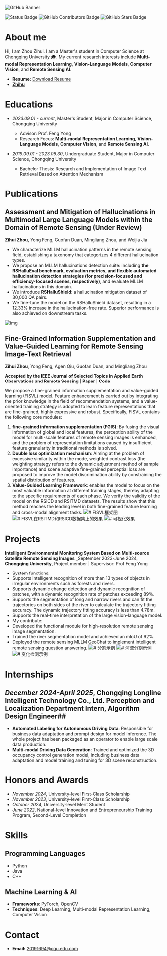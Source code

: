 ![GitHub Banner](https://github.com/zhouzihui2001/zhouzihui2001/raw/main/assets/Bottom_up.svg)

![Status Badge](https://img.shields.io/badge/status-updating-brightgreen.svg)
![GitHub Contributors Badge](https://img.shields.io/github/contributors/zhouzihui2001/zhouzihui2001.svg?color=blue)
![GitHub Stars Badge](https://img.shields.io/github/stars/zhouzihui2001/zhouzihui2001.svg?logo=github)

# About me

Hi, I am Zhou Zihui. I am a Master's student in Computer Science at Chongqing University 🎓. My current research interests include **Multi-modal Representation Learning**, **Vision-Language Models**, **Computer Vision**, and **Remote Sensing AI**.

- **Resume:** [Download Resume](assets/resume.pdf)
- [**Zhihu**](https://www.zhihu.com/people/guai-guai-28-38)

# Educations

- _2023.09.01 - current_, Master's Student, Major in Computer Science, Chongqing University

  - Advisor: Prof. Feng Yong
  - Research Focus: **Multi-modal Representation Learning**, **Vision-Language Models**, **Computer Vision**, and **Remote Sensing AI**.

- _2019.09.01 - 2023.06.30_, Undergraduate Student, Major in Computer Science, Chongqing University

  - Bachelor Thesis: Research and Implementation of Image Text Retrieval Based on Attention Mechanism

# Publications

## Assessment and Mitigation of Hallucinations in Multimodal Large Language Models within the Domain of Remote Sensing (Under Review)

**Zihui Zhou**, Yong Feng, Guofan Duan, Mingliang Zhou, and Weijia Jia

- We characterize MLLM hallucination patterns in the remote sensing field, establishing a taxonomy that categorizes 4 different hallucination types.
- We propose an MLLM hallucinations detection suite: including **the RSHalluEval benchmark, evaluation metrics, and flexible automated hallucination detection strategies (for precision-focused and efficiency-focused scenes, respectively)**, and evaluate MLLM hallucinations in this domain.
- We introduce **RSHalluShield**: a hallucination mitigation dataset of 30,000 QA pairs.
- We fine-tune the model on the RSHalluShield dataset, resulting in a 12.33% increase in the hallucination-free rate. Superior performance is also achieved on downstream tasks.

![img](assets/hallucination_framework.png)

## Fine-Grained Information Supplementation and Value-Guided Learning for Remote Sensing Image-Text Retrieval

**Zihui Zhou**, Yong Feng, Agen Qiu, Guofan Duan, and Mingliang Zhou

**Accepted by the IEEE Journal of Selected Topics in Applied Earth Observations and Remote Sensing** | [**Paper**](https://ieeexplore.ieee.org/stamp/stamp.jsp?arnumber=10716520) | [**Code**](https://github.com/zhouzihui2001/FISVL/tree/main)

We propose a fine-grained information supplementation and value-guided learning (FISVL) model. Feature enhancement is carried out by integrating the prior knowledge in the field of recommendation systems, and a value-oriented training strategy is adopted to learn feature representations that are fine-grained, highly expressive and robust. Specifically, FISVL contains the following core modules:
1. ​**fine-grained information supplementation (FGIS)​**: By fusing the visual information of global and local features, the perception ability of the model for multi-scale features of remote sensing images is enhanced, and the problem of representation limitations caused by insufficient feature granularity in traditional methods is solved.
2. ​**Double loss optimization mechanism**: Aiming at the problem of excessive similarity within the mode, weighted contrast loss (the weighting strategy refers to the dynamic adjustment method of sample importance) and scene adaptive fine-grained perceptial loss are proposed to improve the model discrimination ability by constraining the spatial distribution of features.
3. ​**Value-Guided Learning Framework**: enables the model to focus on the most valuable information at different training stages, thereby adapting to the specific requirements of each phase.
We verify the validity of the model on the RSICD and RSITMD datasets. The results show that this method reaches the leading level in both fine-grained feature learning and cross-modal alignment tasks.
![# FISVL框架图](assets/fine-grained_framework.png)
![# FISVL在RSITMD和RSICD数据集上的效果](assets/FISVL_result1.png)
![# 可视化效果](assets/FISVL_result2.png)

# Projects
**Intelligent Environmental Monitoring System Based on Multi-source Satellite Remote Sensing Images**
_September 2023-June 2024, **Chongqing University**, Project member | Supervisor: Prof Feng Yong
-  System functions:
  - Supports intelligent recognition of more than 13 types of objects in irregular environments such as forests and rivers.
  - Supports dynamic change detection and dynamic recognition of patches, with a dynamic recognition rate of patches exceeding 89%.
  - Supports the segmentation of long and narrow rivers and can fit the trajectories on both sides of the river to calculate the trajectory fitting accuracy. The dynamic trajectory fitting accuracy is less than 4.78m.
  - Supports the real-time interpretation of the large vision-language model.
-  My contribute:
  - Developed the functional module for high-resolution remote sensing image segmentation.
  - Trained the river segmentation model and achieved an mIoU of 92%.
  - Deployed the remote sensing MLLM GeoChat to implement intelligent remote sensing question answering.
![# 分割示例](assets/system_segment.png)
![# 河流分割示例](assets/system_river_segment.png)
![# 变化检测示例](assets/system_change_detection.png) 

 # Internships

## _December 2024-April 2025_, **Chongqing Longline Intelligent Technology Co., Ltd.** Perception and Localization Department Intern, Algorithm Design Engineer##

  - **Automated Labeling for Autonomous Driving Data**: Responsible for business data adaptation and prompt design for model inference. The whole project has been packaged as an operator to enable large scale data production.
  - **Multi-modal Driving Data Generation**: Trained and optimized the 3D occupancy control generation model, including business data adaptation and model training and tuning for 3D scene reconstruction.
 
# Honors and Awards

- _November 2024_, University-level First-Class Scholarship
- _November 2023_, University-level First-Class Scholarship
- _October 2024_, University-level Merit Student
- _June 2022_, National-level Innovation and Entrepreneurship Training Program, Second-Level Completion

# Skills

## Programming Languages

- Python
- Java
- C++

## Machine Learning & AI

- **Frameworks**: PyTorch, OpenCV
- **Techniques**: Deep Learning, Multi-modal Representation Learning, Computer Vision

# Contact

- **Email:** 20191694@cqu.edu.com
